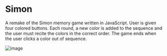 <h1>Simon</h1>

A remake of the Simon memory game written in JavaScript. User is given four colored buttons. Each round, a new color is added to the sequence and the user must recite the colors in the correct order. The game ends when the user clicks a color out of sequence. 

![image](https://github.com/user-attachments/assets/3aee970c-38eb-4ad5-96f9-e5943b16175f)

